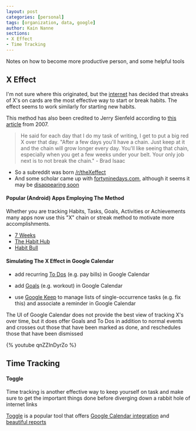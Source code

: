 ```yaml
---
layout: post
categories: [personal]
tags: [organization, data, google]
author: Kain Nanne
sections:
- X Effect
- Time Tracking
---
```


Notes on how to become more productive person, and some helpful tools

<!-- excerpt separator -->

<div class="heading" id="x_effect"></div>

## X Effect

I'm not sure where this originated, but the [internet](https://www.reddit.com/r/getdisciplined/comments/1x99m6/im_a_piece_of_shit_no_more_games_no_more_lies_no/cf9dz72/) has decided that streaks of X's on cards are the most effective way to start or break habits. The effect seems to work similarly for starting new habits.

This method has also been credited to Jerry Sienfeld according to [this article](http://lifehacker.com/281626/jerry-seinfelds-productivity-secret) from 2007.

> He said for each day that I do my task of writing, I get to put a big red X over that day. "After a few days you'll have a chain. Just keep at it and the chain will grow longer every day. You'll like seeing that chain, especially when you get a few weeks under your belt. Your only job next is to not break the chain." - Brad Isaac

- So a subreddit was born [/r/theXeffect](http://www.reddit.com/r/theXeffect)
- And some scholar came up with [fortyninedays.com](https://www.fortyninedays.com), although it seems it may be [disappearing soon](https://www.fortyninedays.com/Post/View/58)

#### Popular (Android) Apps Employing The Method

Whether you are tracking Habits, Tasks, Goals, Activities or Achievements many apps now use this "X" chain or streak method to motivate more accomplishments.

- [7 Weeks](https://play.google.com/store/apps/details?id=com.ryan.brooks.sevenweeks.app)
- [The Habit Hub](http://www.thehabithub.com/)
- [Habit Bull](http://www.habitbull.com/)

#### Simulating The X Effect in Google Calendar

- add recurring [To Dos](https://blog.google/products/calendar/add-to-dos-to-your-google-calendar/) (e.g. pay bills) in Google Calendar

- add [Goals](https://blog.google/products/calendar/find-time-goals-google-calendar/) (e.g. workout) in Google Calendar

- use [Google Keep](https://keep.google.com/) to manage lists of single-occurrence tasks (e.g. fix this) and associate a reminder in Google Calendar

The UI of Google Calendar does not provide the best view of tracking X's over time, but it does offer Goals and To Dos in addition to normal events and crosses out those that have been marked as done, and reschedules those that have been dismissed

{% youtube qnZZInDyrZo %}

<div class="heading" id="time_tracking"></div>

## Time Tracking

#### Toggle

Time tracking is another effective way to keep yourself on task and make sure to get the important things done before diverging down a rabbit hole of internet links

[Toggle](https://toggle.com/) is a popular tool that offers [Google Calendar integration](https://toggl.com/google-calendar-timer-integration) and [beautiful reports](https://support.toggl.com/category/reporting/)
